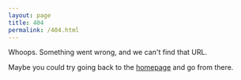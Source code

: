 ```yaml
---
layout: page
title: 404
permalink: /404.html
---
```


Whoops. Something went wrong, and we can't find that URL.

Maybe you could try going back to the [homepage](/) and go from there.
